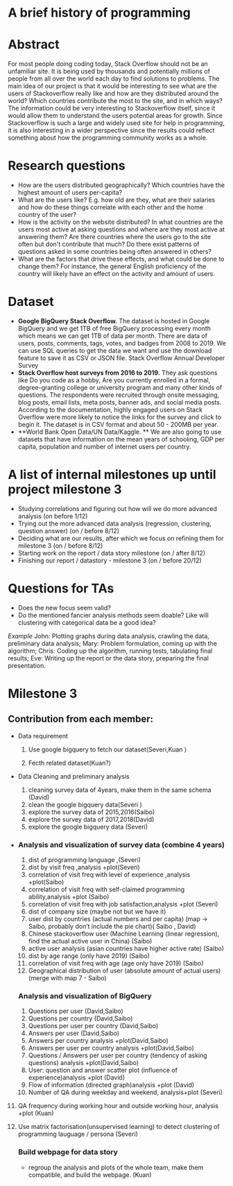 # A brief history of programming

# Abstract
For most people doing coding today, Stack Overflow should not be an unfamiliar site. It is being used by thousands and potentially millions of people from all over the world each day to find solutions to problems. The main idea of our project is that it would be interesting to see what are the users of Stackoverflow really like and how are they distributed around the world? Which countries contribute the most to the site, and in which ways? The information could be very interesting to Stackoverflow itself, since it would allow them to understand the users potential areas for growth. Since Stackoverflow is such a large and widely used site for help in programming, it is also interesting in a wider perspective since the results could reflect something about how the programming community works as a whole. 

# Research questions
* How are the users distributed geographically? Which countries have the highest amount of users per-capita?
* What are the users like? E.g. how old are they, what are their salaries and how do these things correlate with each other and the home country of the user?
* How is the activity on the website distributed? In what countries are the users most active at asking questions and where are they most active at answering them? Are there countries where the users go to the site often but don't contribute that much? Do there exist patterns of questions asked in some countries being often answered in others?
* What are the factors that drive these effects, and what could be done to change them? For instance, the general English proficiency of the country will likely have an effect on the activity and amount of users.

# Dataset
* **Google BigQuery Stack Overflow.**
The dataset is hosted in Google BigQuery and we get 1TB of free BigQuery processing every month which means we can get 1TB of data per month. There are data of users, posts, comments, tags, votes, and badges from 2008 to 2019. We can use SQL queries to get the data we want and use the download feature to save it as CSV or JSON file. 
Stack Overflow Annual Developer Survey
* **Stack Overflow host surveys from 2016 to 2019.** 
They ask questions like Do you code as a hobby, Are you currently enrolled in a formal, degree-granting college or university program and many other kinds of questions. The respondents were recruited through onsite messaging, blog posts, email lists, meta posts, banner ads, and social media posts. According to the documentation, highly engaged users on Stack Overflow were more likely to notice the links for the survey and click to begin it. The dataset is in CSV format and about 50 - 200MB per year.
* **World Bank Open Data/UN Data/Kaggle. **
We are also going to use datasets that have information on the mean years of schooling, GDP per capita, population and number of internet users per country. 

# A list of internal milestones up until project milestone 3
* Studying correlations and figuring out how will we do more advanced analysis (on before 1/12)
* Trying out the more advanced data analysis (regression, clustering, question answer) (on / before 8/12)
* Deciding what are our results, after which we focus on refining them for milestone 3 (on / before 8/12)
* Starting work on the report / data story milestone (on / after 8/12)
* Finishing our report / datastory - milestone 3 (on / before 20/12)

# Questions for TAs
* Does the new focus seem valid?
* Do the mentioned fancier analysis methods seem doable? Like will clustering with categorical data be a good idea?

*Example* 
John: Plotting graphs during data analysis, crawling the data, preliminary data analysis; 
Mary: Problem formulation, coming up with the algorithm; 
Chris: Coding up the algorithm, running tests, tabulating final results; 
Eve: Writing up the report or the data story, preparing the final presentation.

# Milestone 3

## Contribution from each member:

* Data requirement

  1. Use google bigquery to fetch our dataset(Severi,Kuan )

  2. Fecth related dataset(Kuan?)

* Data Cleaning and preliminary analysis
  1. cleaning survey data of 4years, make them in the same schema (David)
  2. clean the google bigquery data(Severi )
  3. explore the survey data of 2015,2016(Saibo)
  4. explore the survey data of 2017,2018(David)
  5. explore the google bigquery data (Severi)

* ### Analysis and visualization of survey data (combine 4 years)

  1. dist of programming language ,(Severi)
  2. dist by visit freq ,analysis +plot(Severi)
  3. correlation of visit freq with level of experience ,analysis +plot(Saibo)
  4. correlation of visit freq with self-claimed programming ability,analysis +plot (Saibo)
  5. correlation of visit freq with job satisfaction,analysis +plot (Severi)
  6. dist of company size (maybe not but we have it)
  7. user dist by countries (actual numbers and per capita) (map -> Saibo, probably don’t include the pie chart)(  Saibo , David)
  8. Chinese stackoverflow user (Machine Learning (linear regression), find the actual active user in China) (Saibo)
  9. active user analysis (asian countries have higher active rate) (Saibo)
  10. dist by age range (only have 2019) (Saibo)
  11. correlation of visit freq with age (age only have 2019) (Saibo)
  12. Geographical distribution of user (absolute amount of actual users) (merge with map 7 - Saibo)

  ###  Analysis and visualization of  BigQuery
  
  1. Questions per user (David,Saibo)
  2. Questions per country (David,Saibo)
  3. Questions per user per country (David,Saibo)
  4. Answers per user (David,Saibo)
  5. Answers per country analysis +plot(David,Saibo)
  6. Answers per user per country analysis +plot(David,Saibo)
  7. Questions / Answers per user per country (tendency of asking questions) analysis +plot(David,Saibo)
  8. User: question and answer scatter plot (influence of experience)analysis +plot (David)
  9. Flow of information (directed graph)analysis +plot (David)
  10. Number of QA during weekday and weekend, analysis+plot (Severi)
11. QA frequency during working hour and outside working hour, analysis +plot (Kuan)
  
12. Use matrix factorisation(unsupervised learning) to detect clustering of programming lauguage / persona (Severi)
  

	
	###   Build webpage for data story
	- regroup the analysis and plots of the whole team, make them compatible, and build the webpage. (Kuan)